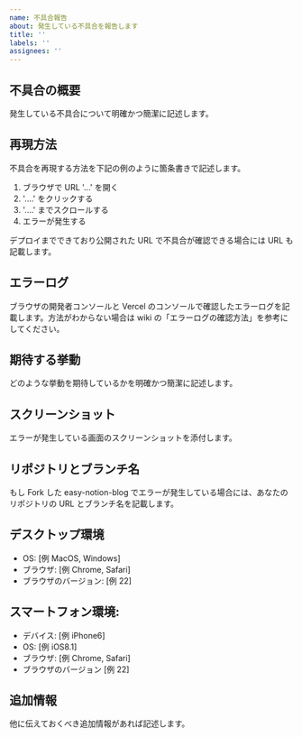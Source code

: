 ```yaml
---
name: 不具合報告
about: 発生している不具合を報告します
title: ''
labels: ''
assignees: ''
---
```


## 不具合の概要

発生している不具合について明確かつ簡潔に記述します。

## 再現方法

不具合を再現する方法を下記の例のように箇条書きで記述します。

1. ブラウザで URL '...' を開く
2. '....' をクリックする
3. '....' までスクロールする
4. エラーが発生する

デプロイまでできており公開された URL で不具合が確認できる場合には URL も記載します。

## エラーログ

ブラウザの開発者コンソールと Vercel のコンソールで確認したエラーログを記載します。方法がわからない場合は wiki の「エラーログの確認方法」を参考にしてください。

## 期待する挙動

どのような挙動を期待しているかを明確かつ簡潔に記述します。

## スクリーンショット

エラーが発生している画面のスクリーンショットを添付します。

## リポジトリとブランチ名

もし Fork した easy-notion-blog でエラーが発生している場合には、あなたのリポジトリの URL とブランチ名を記載します。

## デスクトップ環境

- OS: [例 MacOS, Windows]
- ブラウザ: [例 Chrome, Safari]
- ブラウザのバージョン: [例 22]

## スマートフォン環境:

- デバイス: [例 iPhone6]
- OS: [例 iOS8.1]
- ブラウザ: [例 Chrome, Safari]
- ブラウザのバージョン [例 22]

## 追加情報

他に伝えておくべき追加情報があれば記述します。
